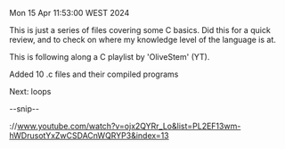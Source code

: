 Mon 15 Apr 11:53:00 WEST 2024

This is just a series of files covering some C basics.
Did this for a quick review, and to check on where my knowledge level of the language is at.

This is following along a C playlist by 'OliveStem' (YT).

Added 10 .c files and their compiled programs

Next: loops

--snip--

://www.youtube.com/watch?v=ojx2QYRr_Lo&list=PL2EF13wm-hWDrusotYxZwCSDACnWQRYP3&index=13


